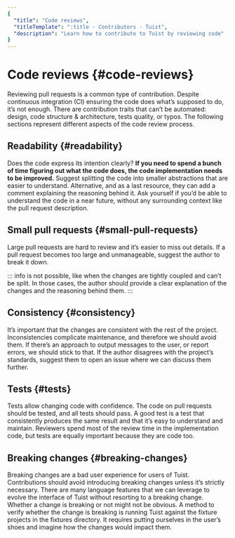 ```yaml
---
{
  "title": "Code reviews",
  "titleTemplate": ":title · Contributors · Tuist",
  "description": "Learn how to contribute to Tuist by reviewing code"
}
---
```

# Code reviews {#code-reviews}

Reviewing pull requests is a common type of contribution. Despite continuous
integration (CI) ensuring the code does what’s supposed to do, it’s not enough.
There are contribution traits that can’t be automated: design, code structure &
architecture, tests quality, or typos. The following sections represent
different aspects of the code review process.

## Readability {#readability}

Does the code express its intention clearly? **If you need to spend a bunch of
time figuring out what the code does, the code implementation needs to be
improved.** Suggest splitting the code into smaller abstractions that are easier
to understand. Alternative, and as a last resource, they can add a comment
explaining the reasoning behind it. Ask yourself if you’d be able to understand
the code in a near future, without any surrounding context like the pull request
description.

## Small pull requests {#small-pull-requests}

Large pull requests are hard to review and it’s easier to miss out details. If a
pull request becomes too large and unmanageable, suggest the author to break it
down.

::: info
is not possible, like when the changes are tightly coupled and can’t be split.
In those cases, the author should provide a clear explanation of the changes
and the reasoning behind them.
:::

## Consistency {#consistency}

It’s important that the changes are consistent with the rest of the project.
Inconsistencies complicate maintenance, and therefore we should avoid them. If
there’s an approach to output messages to the user, or report errors, we should
stick to that. If the author disagrees with the project’s standards, suggest
them to open an issue where we can discuss them further.

## Tests {#tests}

Tests allow changing code with confidence. The code on pull requests should be
tested, and all tests should pass. A good test is a test that consistently
produces the same result and that it’s easy to understand and maintain.
Reviewers spend most of the review time in the implementation code, but tests
are equally important because they are code too.

## Breaking changes {#breaking-changes}

Breaking changes are a bad user experience for users of Tuist. Contributions
should avoid introducing breaking changes unless it’s strictly necessary. There
are many language features that we can leverage to evolve the interface of Tuist
without resorting to a breaking change. Whether a change is breaking or not
might not be obvious. A method to verify whether the change is breaking is
running Tuist against the fixture projects in the fixtures directory. It
requires putting ourselves in the user’s shoes and imagine how the changes would
impact them.
